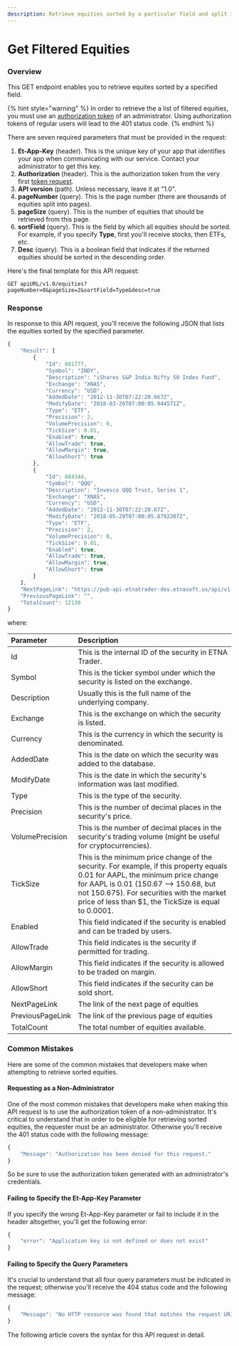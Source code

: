 ```yaml
---
description: Retrieve equities sorted by a particular field and split into multiple pages
---
```


# Get Filtered Equities

### Overview

This GET endpoint enables you to retrieve equites sorted by a specified field. 

{% hint style="warning" %}
In order to retrieve the a list of filtered equities, you must use an [authorization token](../../authentication/requesting-tokens/) of an administrator. Using authorization tokens of regular users will lead to the 401 status code.
{% endhint %}

There are seven required parameters that must be provided in the request:

1. **Et-App-Key** \(header\). This is the unique key of your app that identifies your app when communicating with our service. Contact your administrator to get this key.
2. **Authorization** \(header\). This is the authorization token from the very first [token request](../../authentication/requesting-tokens/).
3. **API version** \(path\). Unless necessary, leave it at "1.0".
4. **pageNumber** \(query\). This is the page number \(there are thousands of equities split into pages\).
5. **pageSize** \(query\). This is the number of equities that should be retrieved from this page. 
6. **sortField** \(query\). This is the field by which all equities should be sorted. For example, if you specify **Type**, first you'll receive stocks, then ETFs, etc.
7. **Desc** \(query\). This is a boolean field that indicates if the returned equities should be sorted in the descending order.

Here's the final template for this API request:

```text
GET apiURL/v1.0/equities?pageNumber=0&pageSize=2&sortField=Type&desc=true
```

### Response

In response to this API request, you'll receive the following JSON that lists the equities sorted by the specified parameter.

```javascript
{
    "Result": [
        {
            "Id": 681777,
            "Symbol": "INDY",
            "Description": "iShares S&P India Nifty 50 Index Fund",
            "Exchange": "XNAS",
            "Currency": "USD",
            "AddedDate": "2012-11-30T07:22:20.667Z",
            "ModifyDate": "2018-03-26T07:00:05.944571Z",
            "Type": "ETF",
            "Precision": 2,
            "VolumePrecision": 0,
            "TickSize": 0.01,
            "Enabled": true,
            "AllowTrade": true,
            "AllowMargin": true,
            "AllowShort": true
        },
        {
            "Id": 684344,
            "Symbol": "QQQ",
            "Description": "Invesco QQQ Trust, Series 1",
            "Exchange": "XNAS",
            "Currency": "USD",
            "AddedDate": "2012-11-30T07:22:20.67Z",
            "ModifyDate": "2018-05-29T07:00:05.8792207Z",
            "Type": "ETF",
            "Precision": 2,
            "VolumePrecision": 0,
            "TickSize": 0.01,
            "Enabled": true,
            "AllowTrade": true,
            "AllowMargin": true,
            "AllowShort": true
        }
    ],
    "NextPageLink": "https://pub-api-etnatrader-dev.etnasoft.us/api/v1.0/equities?pageNumber=1&pageSize=2&sortField=Type&desc=true",
    "PreviousPageLink": "",
    "TotalCount": 12130
}
```

where:

| Parameter | Description |
| :--- | :--- |
| Id | This is the internal ID of the security in ETNA Trader. |
| Symbol | This is the ticker symbol under which the security is listed on the exchange. |
| Description | Usually this is the full name of the underlying company. |
| Exchange | This is the exchange on which the security is listed. |
| Currency | This is the currency in which the security is denominated. |
| AddedDate | This is the date on which the security was added to the database. |
| ModifyDate | This is the date in which the security's information was last modified. |
| Type | This is the type of the security. |
| Precision | This is the number of decimal places in the security's price. |
| VolumePrecision | This is the number of decimal places in the security's trading volume \(might be useful for cryptocurrencies\). |
| TickSize | This is the minimum price change of the security. For example, if this property equals 0.01 for AAPL, the minimum price change for AAPL is 0.01 \(150.67 —&gt; 150.68, but not 150.675\). For securities with the market price of less than $1, the TickSize is equal to 0.0001. |
| Enabled | This field indicated if the security is enabled and can be traded by users. |
| AllowTrade | This field indicates is the security if permitted for trading. |
| AllowMargin | This field indicates if the security is allowed to be traded on margin. |
| AllowShort | This field indicates if the security can be sold short. |
| NextPageLink | The link of the next page of equities |
| PreviousPageLink | The link of the previous page of equities |
| TotalCount | The total number of equities available. |

### Common Mistakes

Here are some of the common mistakes that developers make when attempting to retrieve sorted equities. 

#### Requesting as a Non-Administrator

One of the most common mistakes that developers make when making this API request is to use the authorization token of a non-administrator. It's critical to understand that in order to be eligible for retrieving sorted equities, the requester must be an administrator. Otherwise you'll receive the 401 status code with the following message:

```javascript
{
    "Message": "Authorization has been denied for this request."
}
```

So be sure to use the authorization token generated with an administrator's credentials.

#### Failing to Specify the Et-App-Key Parameter

If you specify the wrong Et-App-Key parameter or fail to include it in the header altogether, you'll get the following error:

```javascript
{
    "error": "Application key is not defined or does not exist"
}
```

#### Failing to Specify the Query Parameters

It's crucial to understand that all four query parameters must be indicated in the request; otherwise you'll receive the 404 status code and the following message:

```javascript
{
    "Message": "No HTTP resource was found that matches the request URI 'https://pub-api-etnatrader-dev.etnasoft.us/api/v1.0/equities?pageNumber=0&pageSize=2&sortField=Type'."
}
```

The following article covers the syntax for this API request in detail.

